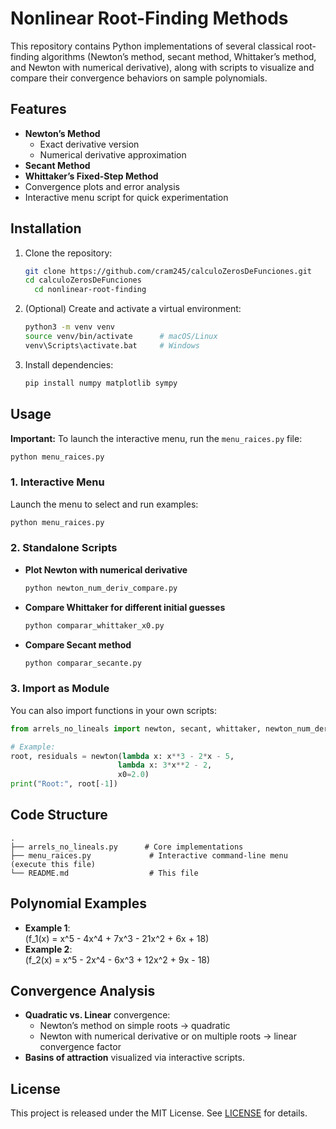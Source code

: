 # Nonlinear Root-Finding Methods

This repository contains Python implementations of several classical root-finding algorithms (Newton’s method, secant method, Whittaker’s method, and Newton with numerical derivative), along with scripts to visualize and compare their convergence behaviors on sample polynomials.

## Features

- **Newton’s Method**  
  - Exact derivative version  
  - Numerical derivative approximation  
- **Secant Method**  
- **Whittaker’s Fixed-Step Method**  
- Convergence plots and error analysis  
- Interactive menu script for quick experimentation  

## Installation

1. Clone the repository:
   ```bash
   git clone https://github.com/cram245/calculoZerosDeFunciones.git
   cd calculoZerosDeFunciones
     cd nonlinear-root-finding
   ```

2. (Optional) Create and activate a virtual environment:
   ```bash
   python3 -m venv venv
   source venv/bin/activate      # macOS/Linux
   venv\Scripts\activate.bat     # Windows
   ```

3. Install dependencies:
   ```bash
   pip install numpy matplotlib sympy
   ```

## Usage

**Important:** To launch the interactive menu, run the `menu_raices.py` file:
```bash
python menu_raices.py
```

### 1. Interactive Menu

Launch the menu to select and run examples:
```bash
python menu_raices.py
```

### 2. Standalone Scripts

- **Plot Newton with numerical derivative**  
  ```bash
  python newton_num_deriv_compare.py
  ```
- **Compare Whittaker for different initial guesses**  
  ```bash
  python comparar_whittaker_x0.py
  ```
- **Compare Secant method**  
  ```bash
  python comparar_secante.py
  ```

### 3. Import as Module

You can also import functions in your own scripts:
```python
from arrels_no_lineals import newton, secant, whittaker, newton_num_deriv

# Example:
root, residuals = newton(lambda x: x**3 - 2*x - 5,
                        lambda x: 3*x**2 - 2,
                        x0=2.0)
print("Root:", root[-1])
```

## Code Structure

```
.
├── arrels_no_lineals.py      # Core implementations
├── menu_raices.py             # Interactive command-line menu (execute this file)
└── README.md                  # This file
```

## Polynomial Examples

- **Example 1**:  
  \(f_1(x) = x^5 - 4x^4 + 7x^3 - 21x^2 + 6x + 18\)
- **Example 2**:  
  \(f_2(x) = x^5 - 2x^4 - 6x^3 + 12x^2 + 9x - 18\)

## Convergence Analysis

- **Quadratic vs. Linear** convergence:  
  - Newton’s method on simple roots → quadratic  
  - Newton with numerical derivative or on multiple roots → linear convergence factor
- **Basins of attraction** visualized via interactive scripts.

## License

This project is released under the MIT License. See [LICENSE](LICENSE) for details.
